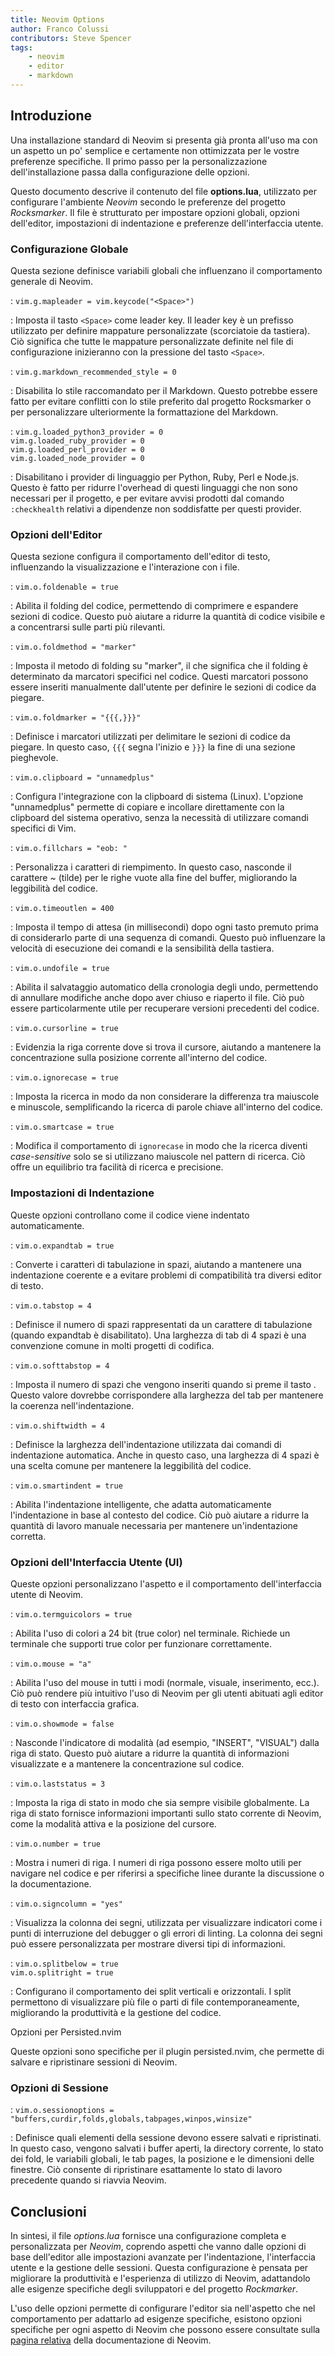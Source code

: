```yaml
---
title: Neovim Options
author: Franco Colussi
contributors: Steve Spencer
tags:
    - neovim
    - editor
    - markdown
---
```

<!--vale off-->
## Introduzione

Una installazione standard di Neovim si presenta già pronta all'uso ma con un aspetto un po' semplice e certamente non ottimizzata per le vostre preferenze specifiche. Il primo passo per la personalizzazione dell'installazione passa dalla configurazione delle opzioni.

Questo documento descrive il contenuto del file **options.lua**, utilizzato per configurare l'ambiente *Neovim* secondo le preferenze del progetto *Rocksmarker*. Il file è strutturato per impostare opzioni globali, opzioni dell'editor, impostazioni di indentazione e preferenze dell'interfaccia utente.

### Configurazione Globale

Questa sezione definisce variabili globali che influenzano il comportamento generale di Neovim.

: `vim.g.mapleader = vim.keycode("<Space>")`

: Imposta il tasto `<Space>` come leader key. Il leader key è un prefisso utilizzato per definire mappature personalizzate (scorciatoie da tastiera). Ciò significa che tutte le mappature personalizzate definite nel file di configurazione inizieranno con la pressione del tasto `<Space>`.

: `vim.g.markdown_recommended_style = 0`

: Disabilita lo stile raccomandato per il Markdown. Questo potrebbe essere fatto per evitare conflitti con lo stile preferito dal progetto Rocksmarker o per personalizzare ulteriormente la formattazione del Markdown.

: `vim.g.loaded_python3_provider = 0`  
`vim.g.loaded_ruby_provider = 0`  
`vim.g.loaded_perl_provider = 0`  
`vim.g.loaded_node_provider = 0`

: Disabilitano i provider di linguaggio per Python, Ruby, Perl e Node.js. Questo è fatto per ridurre l'overhead di questi linguaggi che non sono necessari per il progetto, e per evitare avvisi prodotti dal comando `:checkhealth` relativi a dipendenze non soddisfatte per questi provider.

### Opzioni dell'Editor

Questa sezione configura il comportamento dell'editor di testo, influenzando la visualizzazione e l'interazione con i file.

: `vim.o.foldenable = true`  

: Abilita il folding del codice, permettendo di comprimere e espandere sezioni di codice. Questo può aiutare a ridurre la quantità di codice visibile e a concentrarsi sulle parti più rilevanti.

: `vim.o.foldmethod = "marker"`  

: Imposta il metodo di folding su "marker", il che significa che il folding è determinato da marcatori specifici nel codice. Questi marcatori possono essere inseriti manualmente dall'utente per definire le sezioni di codice da piegare.

: `vim.o.foldmarker = "{{{,}}}"`

: Definisce i marcatori utilizzati per delimitare le sezioni di codice da piegare. In questo caso, `{{{` segna l'inizio e `}}}` la fine di una sezione pieghevole.

: `vim.o.clipboard = "unnamedplus"`

: Configura l'integrazione con la clipboard di sistema (Linux). L'opzione "unnamedplus" permette di copiare e incollare direttamente con la clipboard del sistema operativo, senza la necessità di utilizzare comandi specifici di Vim.

: `vim.o.fillchars = "eob: "`

: Personalizza i caratteri di riempimento. In questo caso, nasconde il carattere ~ (tilde) per le righe vuote alla fine del buffer, migliorando la leggibilità del codice.

: `vim.o.timeoutlen = 400`

: Imposta il tempo di attesa (in millisecondi) dopo ogni tasto premuto prima di considerarlo parte di una sequenza di comandi. Questo può influenzare la velocità di esecuzione dei comandi e la sensibilità della tastiera.

: `vim.o.undofile = true`

: Abilita il salvataggio automatico della cronologia degli undo, permettendo di annullare modifiche anche dopo aver chiuso e riaperto il file. Ciò può essere particolarmente utile per recuperare versioni precedenti del codice.

: `vim.o.cursorline = true`

: Evidenzia la riga corrente dove si trova il cursore, aiutando a mantenere la concentrazione sulla posizione corrente all'interno del codice.

: `vim.o.ignorecase = true`

: Imposta la ricerca in modo da non considerare la differenza tra maiuscole e minuscole, semplificando la ricerca di parole chiave all'interno del codice.

: `vim.o.smartcase = true`

: Modifica il comportamento di `ignorecase` in modo che la ricerca diventi *case-sensitive* solo se si utilizzano maiuscole nel pattern di ricerca. Ciò offre un equilibrio tra facilità di ricerca e precisione.

### Impostazioni di Indentazione

Queste opzioni controllano come il codice viene indentato automaticamente.

: `vim.o.expandtab = true`

: Converte i caratteri di tabulazione in spazi, aiutando a mantenere una indentazione coerente e a evitare problemi di compatibilità tra diversi editor di testo.

: `vim.o.tabstop = 4`

: Definisce il numero di spazi rappresentati da un carattere di tabulazione (quando expandtab è disabilitato). Una larghezza di tab di 4 spazi è una convenzione comune in molti progetti di codifica.

: `vim.o.softtabstop = 4`

: Imposta il numero di spazi che vengono inseriti quando si preme il tasto <Tab>. Questo valore dovrebbe corrispondere alla larghezza del tab per mantenere la coerenza nell'indentazione.

: `vim.o.shiftwidth = 4`

: Definisce la larghezza dell'indentazione utilizzata dai comandi di indentazione automatica. Anche in questo caso, una larghezza di 4 spazi è una scelta comune per mantenere la leggibilità del codice.

: `vim.o.smartindent = true`

: Abilita l'indentazione intelligente, che adatta automaticamente l'indentazione in base al contesto del codice. Ciò può aiutare a ridurre la quantità di lavoro manuale necessaria per mantenere un'indentazione corretta.

### Opzioni dell'Interfaccia Utente (UI)

Queste opzioni personalizzano l'aspetto e il comportamento dell'interfaccia utente di Neovim.

: `vim.o.termguicolors = true`

: Abilita l'uso di colori a 24 bit (true color) nel terminale. Richiede un terminale che supporti true color per funzionare correttamente.  

: `vim.o.mouse = "a"`

: Abilita l'uso del mouse in tutti i modi (normale, visuale, inserimento, ecc.). Ciò può rendere più intuitivo l'uso di Neovim per gli utenti abituati agli editor di testo con interfaccia grafica.

: `vim.o.showmode = false`

: Nasconde l'indicatore di modalità (ad esempio, "INSERT", "VISUAL") dalla riga di stato. Questo può aiutare a ridurre la quantità di informazioni visualizzate e a mantenere la concentrazione sul codice.

: `vim.o.laststatus = 3`

: Imposta la riga di stato in modo che sia sempre visibile globalmente. La riga di stato fornisce informazioni importanti sullo stato corrente di Neovim, come la modalità attiva e la posizione del cursore.

: `vim.o.number = true`

: Mostra i numeri di riga. I numeri di riga possono essere molto utili per navigare nel codice e per riferirsi a specifiche linee durante la discussione o la documentazione.

: `vim.o.signcolumn = "yes"`

: Visualizza la colonna dei segni, utilizzata per visualizzare indicatori come i punti di interruzione del debugger o gli errori di linting. La colonna dei segni può essere personalizzata per mostrare diversi tipi di informazioni.

: `vim.o.splitbelow = true`  
`vim.o.splitright = true`

: Configurano il comportamento dei split verticali e orizzontali. I split permettono di visualizzare più file o parti di file contemporaneamente, migliorando la produttività e la gestione del codice.

Opzioni per Persisted.nvim

Queste opzioni sono specifiche per il plugin persisted.nvim, che permette di salvare e ripristinare sessioni di Neovim.

### Opzioni di Sessione

: `vim.o.sessionoptions = "buffers,curdir,folds,globals,tabpages,winpos,winsize"`

: Definisce quali elementi della sessione devono essere salvati e ripristinati. In questo caso, vengono salvati i buffer aperti, la directory corrente, lo stato dei fold, le variabili globali, le tab pages, la posizione e le dimensioni delle finestre. Ciò consente di ripristinare esattamente lo stato di lavoro precedente quando si riavvia Neovim.

## Conclusioni

In sintesi, il file *options.lua* fornisce una configurazione completa e personalizzata per *Neovim*, coprendo aspetti che vanno dalle opzioni di base dell'editor alle impostazioni avanzate per l'indentazione, l'interfaccia utente e la gestione delle sessioni. Questa configurazione è pensata per migliorare la produttività e l'esperienza di utilizzo di Neovim, adattandolo alle esigenze specifiche degli sviluppatori e del progetto *Rockmarker*.

L'uso delle opzioni permette di configurare l'editor sia nell'aspetto che nel comportamento per adattarlo ad esigenze specifiche, esistono opzioni specifiche per ogni aspetto di Neovim che possono essere consultate sulla [pagina relativa](https://neovim.io/doc/user/options.html) della documentazione di Neovim.
